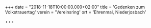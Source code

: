 +++
date = "2018-11-18T10:00:00.000+02:00"
title = 'Gedenken zum Volkstrauertag'
verein = 'Vereinsring'
ort = 'Ehrenmal, Niederjosbach'

+++

      